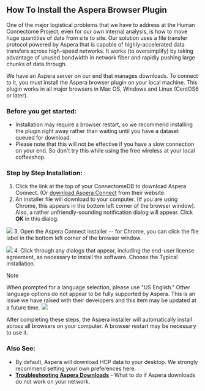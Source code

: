 ## How To Install the Aspera Browser Plugin

One of the major logistical problems that we have to address at the Human Connectome Project, even for our own internal analysis, is how to move huge quantities of data from site to site. Our solution uses a file transfer protocol powered by Aspera that is capable of highly-accelerated data transfers across high-speed networks. It works (to oversimplify) by taking advantage of unused bandwidth in network fiber and rapidly pushing large chunks of data through.

We have an Aspera server on our end that manages downloads. To connect to it, you must install the Aspera browser plugin on your local machine. This plugin works in all major browsers in Mac OS, Windows and Linux (CentOS6 or later).

### Before you get started:

* Installation may require a browser restart, so we recommend installing the plugin right away rather than waiting until you have a dataset queued for download.
* Please note that this will not be effective if you have a slow connection on your end. So don't try this while using the free wireless at your local coffeeshop.

### Step by Step Installation:

1. Click the link at the top of your ConnectomeDB to download Aspera Connect. (Or [download Aspera Connect](http://downloads.asperasoft.com/en/downloads/8?list) from their website.
2. An installer file will download to your computer. (If you are using Chrome, this appears in the bottom left corner of the browser window). Also, a rather unfriendly-sounding notification dialog will appear. Click **OK** in this dialog.   
  
 ![](http://devadmin.humanconnectome.org/img/tutorial/Aspera-instructions/aspera-dialog-2.png)
3. Open the Aspera Connect installer -- for Chrome, you can click the file label in the bottom left corner of the browser window.  
  
 ![](http://devadmin.humanconnectome.org/img/tutorial/Aspera-instructions/aspera-install-warning.png)
4. Click through any dialogs that appear, including the end-user license agreement, as necessary to install the software. Choose the Typical installation.

> [!note]
> When prompted for a language selection, please use "US English." Other language options do not appear to be fully supported by Aspera. This is an issue we have raised with their developers and this item may be updated at a future time.
 ![](http://devadmin.humanconnectome.org/img/tutorial/Aspera-instructions/aspera-install-type.png) 

After completing these steps, the Aspera installer will automatically install across all browsers on your computer. A browser restart may be necessary to use it.

### Also See:

* By default, Aspera will download HCP data to your desktop. We strongly recommend setting your own preferences here.
* **[Troubleshooting Aspera Downloads](./Aspera%20Plugin%20Help%20and%20FAQ.md)** - What to do if Aspera downloads do not work on your network.
  


